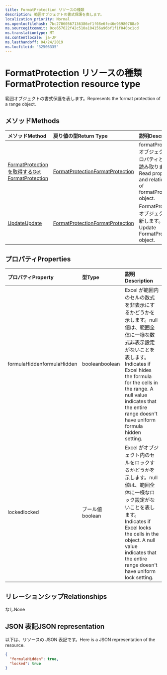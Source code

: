 ```yaml
---
title: FormatProtection リソースの種類
description: 範囲オブジェクトの書式保護を表します。
localization_priority: Normal
ms.openlocfilehash: 7bc27060567136386ef1f08e6fe46e95980788a9
ms.sourcegitcommit: 0ce657622f42c510a104156a96bf1f1f040bc1cd
ms.translationtype: MT
ms.contentlocale: ja-JP
ms.lasthandoff: 04/24/2019
ms.locfileid: "32506335"
---
```

# <a name="formatprotection-resource-type"></a><span data-ttu-id="e1215-103">FormatProtection リソースの種類</span><span class="sxs-lookup"><span data-stu-id="e1215-103">FormatProtection resource type</span></span>

<span data-ttu-id="e1215-104">範囲オブジェクトの書式保護を表します。</span><span class="sxs-lookup"><span data-stu-id="e1215-104">Represents the format protection of a range object.</span></span>


## <a name="methods"></a><span data-ttu-id="e1215-105">メソッド</span><span class="sxs-lookup"><span data-stu-id="e1215-105">Methods</span></span>

| <span data-ttu-id="e1215-106">メソッド</span><span class="sxs-lookup"><span data-stu-id="e1215-106">Method</span></span>           | <span data-ttu-id="e1215-107">戻り値の型</span><span class="sxs-lookup"><span data-stu-id="e1215-107">Return Type</span></span>    |<span data-ttu-id="e1215-108">説明</span><span class="sxs-lookup"><span data-stu-id="e1215-108">Description</span></span>|
|:---------------|:--------|:----------|
|[<span data-ttu-id="e1215-109">FormatProtection を取得する</span><span class="sxs-lookup"><span data-stu-id="e1215-109">Get FormatProtection</span></span>](../api/formatprotection-get.md) | [<span data-ttu-id="e1215-110">FormatProtection</span><span class="sxs-lookup"><span data-stu-id="e1215-110">FormatProtection</span></span>](formatprotection.md) |<span data-ttu-id="e1215-111">formatProtection オブジェクトのプロパティと関係を読み取ります。</span><span class="sxs-lookup"><span data-stu-id="e1215-111">Read properties and relationships of formatProtection object.</span></span>|
|[<span data-ttu-id="e1215-112">Update</span><span class="sxs-lookup"><span data-stu-id="e1215-112">Update</span></span>](../api/formatprotection-update.md) | [<span data-ttu-id="e1215-113">FormatProtection</span><span class="sxs-lookup"><span data-stu-id="e1215-113">FormatProtection</span></span>](formatprotection.md)  |<span data-ttu-id="e1215-114">FormatProtection オブジェクトを更新します。</span><span class="sxs-lookup"><span data-stu-id="e1215-114">Update FormatProtection object.</span></span> |

## <a name="properties"></a><span data-ttu-id="e1215-115">プロパティ</span><span class="sxs-lookup"><span data-stu-id="e1215-115">Properties</span></span>
| <span data-ttu-id="e1215-116">プロパティ</span><span class="sxs-lookup"><span data-stu-id="e1215-116">Property</span></span>     | <span data-ttu-id="e1215-117">型</span><span class="sxs-lookup"><span data-stu-id="e1215-117">Type</span></span>   |<span data-ttu-id="e1215-118">説明</span><span class="sxs-lookup"><span data-stu-id="e1215-118">Description</span></span>|
|:---------------|:--------|:----------|
|<span data-ttu-id="e1215-119">formulaHidden</span><span class="sxs-lookup"><span data-stu-id="e1215-119">formulaHidden</span></span>|<span data-ttu-id="e1215-120">boolean</span><span class="sxs-lookup"><span data-stu-id="e1215-120">boolean</span></span>|<span data-ttu-id="e1215-p101">Excel が範囲内のセルの数式を非表示にするかどうかを示します。null 値は、範囲全体に一様な数式非表示設定がないことを表します。</span><span class="sxs-lookup"><span data-stu-id="e1215-p101">Indicates if Excel hides the formula for the cells in the range. A null value indicates that the entire range doesn't have uniform formula hidden setting.</span></span>|
|<span data-ttu-id="e1215-123">locked</span><span class="sxs-lookup"><span data-stu-id="e1215-123">locked</span></span>|<span data-ttu-id="e1215-124">ブール値</span><span class="sxs-lookup"><span data-stu-id="e1215-124">boolean</span></span>|<span data-ttu-id="e1215-p102">Excel がオブジェクト内のセルをロックするかどうかを示します。null 値は、範囲全体に一様なロック設定がないことを表します。</span><span class="sxs-lookup"><span data-stu-id="e1215-p102">Indicates if Excel locks the cells in the object. A null value indicates that the entire range doesn't have uniform lock setting.</span></span>|

## <a name="relationships"></a><span data-ttu-id="e1215-127">リレーションシップ</span><span class="sxs-lookup"><span data-stu-id="e1215-127">Relationships</span></span>
<span data-ttu-id="e1215-128">なし</span><span class="sxs-lookup"><span data-stu-id="e1215-128">None</span></span>


## <a name="json-representation"></a><span data-ttu-id="e1215-129">JSON 表記</span><span class="sxs-lookup"><span data-stu-id="e1215-129">JSON representation</span></span>

<span data-ttu-id="e1215-130">以下は、リソースの JSON 表記です。</span><span class="sxs-lookup"><span data-stu-id="e1215-130">Here is a JSON representation of the resource.</span></span>

<!-- {
  "blockType": "resource",
  "baseType": "microsoft.graph.entity",
  "optionalProperties": [

  ],
  "@odata.type": "microsoft.graph.workbookFormatProtection"
}-->

```json
{
  "formulaHidden": true,
  "locked": true
}

```

<!-- uuid: 8fcb5dbc-d5aa-4681-8e31-b001d5168d79
2015-10-25 14:57:30 UTC -->
<!-- {
  "type": "#page.annotation",
  "description": "FormatProtection resource",
  "keywords": "",
  "section": "documentation",
  "tocPath": ""
}-->
